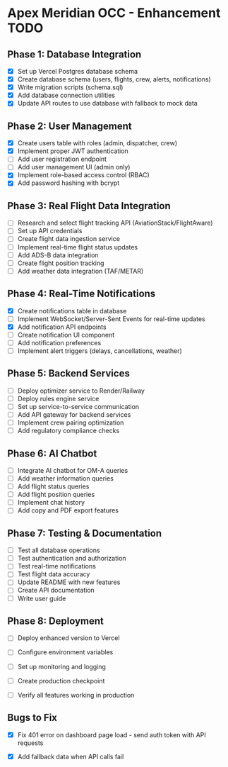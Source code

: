 # Apex Meridian OCC - Enhancement TODO

## Phase 1: Database Integration
- [x] Set up Vercel Postgres database schema
- [x] Create database schema (users, flights, crew, alerts, notifications)
- [x] Write migration scripts (schema.sql)
- [x] Add database connection utilities
- [x] Update API routes to use database with fallback to mock data

## Phase 2: User Management
- [x] Create users table with roles (admin, dispatcher, crew)
- [x] Implement proper JWT authentication
- [ ] Add user registration endpoint
- [ ] Add user management UI (admin only)
- [x] Implement role-based access control (RBAC)
- [x] Add password hashing with bcrypt

## Phase 3: Real Flight Data Integration
- [ ] Research and select flight tracking API (AviationStack/FlightAware)
- [ ] Set up API credentials
- [ ] Create flight data ingestion service
- [ ] Implement real-time flight status updates
- [ ] Add ADS-B data integration
- [ ] Create flight position tracking
- [ ] Add weather data integration (TAF/METAR)

## Phase 4: Real-Time Notifications
- [x] Create notifications table in database
- [ ] Implement WebSocket/Server-Sent Events for real-time updates
- [x] Add notification API endpoints
- [ ] Create notification UI component
- [ ] Add notification preferences
- [ ] Implement alert triggers (delays, cancellations, weather)

## Phase 5: Backend Services
- [ ] Deploy optimizer service to Render/Railway
- [ ] Deploy rules engine service
- [ ] Set up service-to-service communication
- [ ] Add API gateway for backend services
- [ ] Implement crew pairing optimization
- [ ] Add regulatory compliance checks

## Phase 6: AI Chatbot
- [ ] Integrate AI chatbot for OM-A queries
- [ ] Add weather information queries
- [ ] Add flight status queries
- [ ] Add flight position queries
- [ ] Implement chat history
- [ ] Add copy and PDF export features

## Phase 7: Testing & Documentation
- [ ] Test all database operations
- [ ] Test authentication and authorization
- [ ] Test real-time notifications
- [ ] Test flight data accuracy
- [ ] Update README with new features
- [ ] Create API documentation
- [ ] Write user guide

## Phase 8: Deployment
- [ ] Deploy enhanced version to Vercel
- [ ] Configure environment variables
- [ ] Set up monitoring and logging
- [ ] Create production checkpoint
- [ ] Verify all features working in production




## Bugs to Fix
- [x] Fix 401 error on dashboard page load - send auth token with API requests
- [x] Add fallback data when API calls fail

